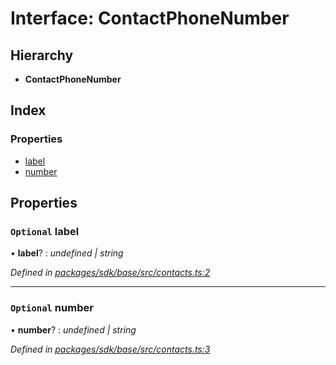 # Interface: ContactPhoneNumber

## Hierarchy

* **ContactPhoneNumber**

## Index

### Properties

* [label](_contacts_.contactphonenumber.md#optional-label)
* [number](_contacts_.contactphonenumber.md#optional-number)

## Properties

### `Optional` label

• **label**? : *undefined | string*

*Defined in [packages/sdk/base/src/contacts.ts:2](https://github.com/celo-org/celo-monorepo/blob/master/packages/sdk/base/src/contacts.ts#L2)*

___

### `Optional` number

• **number**? : *undefined | string*

*Defined in [packages/sdk/base/src/contacts.ts:3](https://github.com/celo-org/celo-monorepo/blob/master/packages/sdk/base/src/contacts.ts#L3)*
